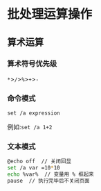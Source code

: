 # 批处理运算操作

## 算术运算

### 算术符号优先级

`*`>`/`>`%`>`+`>`-`

### 命令模式

`set /a expression`

例如:`set /a 1+2`

### 文本模式

```bash
@echo off  // 关闭回显
set /a var =10*10
echo %var%  // 变量用 % 框起来
pause  // 执行完毕后不关闭页面
```

